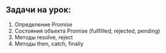## Задачи на урок:

1. Определение Promise 
2. Состояния объекта Promise (fullfilled, rejected, pending)
3. Методы resolve, reject
4. Методы then, catch, finally




















